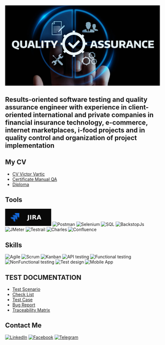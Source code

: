 ![Header](https://github.com/VictorvarTIC/VictorvarTIC/blob/main/assets/img.webp)

## Results-oriented software testing and quality assurance engineer with experience in client-oriented international and private companies in financial insurance technology, e-commerce, internet marketplaces, i-food projects and in quality control and organization of project implementation

## My CV
- [CV Victor Vartic](https://drive.google.com/file/d/1G8cWM9txhl46v3AqEBPqTu8VpbwX8XHO/view?usp=drivesdk)
- [Certificate Manual QA](https://drive.google.com/file/d/1_S4s25w0nTufAeUDAh5gIGXUPgQuUTT3/view?usp=share_link)
- [Diploma](https://drive.google.com/file/d/1lRdF4KMsXJQg-_8S4Qh_IIi3FNjNdKql/view?usp=share_link)

## Tools 
![Jira](https://github.com/VictorvarTIC/VictorvarTIC/blob/main/assets/Jira-090909.svg)
![Postman](https://img.shields.io/badge/Postman-090909?style=for-the-badge&logo=postman&logoColor=f76935)
![Selenium](https://img.shields.io/badge/-Selenium-090909?style=for-the-badge&logo=Selenium&logoColor=1CD018)
![SQL](https://img.shields.io/badge/MySQL-090909?style=for-the-badge&logo=mysql&logoColor=00618a)
![BackstopJs](https://img.shields.io/badge/-BackstopJs-090909?style=for-the-badge&logo=BackstopJs&logoColor=235FB5)
![JMeter](https://img.shields.io/badge/-JMeter-090909?style=for-the-badge&logo=JMeter&logoColor=D0184C)
![Testrail](https://img.shields.io/badge/-Testrail-090909?style=for-the-badge&logo=Testrail&logoColor=D0184C)
![Charles](https://img.shields.io/badge/-Charles-090909?style=for-the-badge&logo=Charles&logoColor=D0184C)
![Confluence](https://img.shields.io/badge/-confluence-090909?style=for-the-badge&logo=confluence&logoColor=235FB5)

## Skills
![Agile](https://img.shields.io/badge/-Agile-090909?style=for-the-badge&logo=Agile&logoColor=235FB5)
![Scrum](https://img.shields.io/badge/-Scrum-090909?style=for-the-badge&logo=Scrum&logoColor=235FB5)
![Kanban](https://img.shields.io/badge/-Kanban-090909?style=for-the-badge&logo=Kanban&logoColor=235FB5)
![API testing](https://img.shields.io/badge/-APItesting-090909?style=for-the-badge&logo=APItesting&logoColor=235FB5)
![Functional testing](https://img.shields.io/badge/-Functionaltesting-090909?style=for-the-badge&logo=Functionaltesting&logoColor=235FB5)
![NonFunctional testing](https://img.shields.io/badge/-NonFunctionaltesting-090909?style=for-the-badge&logo=NonFunctionaltesting&logoColor=235FB5)
![Test design](https://img.shields.io/badge/-Testdesign-090909?style=for-the-badge&logo=Testdesign&logoColor=235FB5)
![Mobile App](https://img.shields.io/badge/-MobileApp-090909?style=for-the-badge&logo=MobileApp&logoColor=235FB5)

## TEST DOCUMENTATION
- [Test Scenario](https://docs.google.com/spreadsheets/d/1GW4QyduFCagGbJVqaGnhqc7Hp-r_Lfhfwz4mS3fmtkM/edit?usp=share_link)
- [Check List](https://docs.google.com/spreadsheets/d/1yZ-WP_VzATcvE80mwIRE-dhCB6Iw9ANVGJwggT181To/edit?usp=share_link)
- [Test Case](https://docs.google.com/spreadsheets/d/1GCeh0ZTdcDl6EqrOeIO-cFyKn3780_fgS4W6l1So77s/edit?usp=share_link)
- [Bug Report](https://docs.google.com/spreadsheets/d/1udw86qDn7U57NcIA0TckAva_hKaYOyq927CT8XIvE_w/edit?usp=share_link)
- [Traceability Matrix](https://docs.google.com/spreadsheets/d/16gNA5sXXSDz3dmLG3lq-U2sn3IwgZGZvkCkI_aiyqDk/edit?usp=share_link)


## Contact Me
[![LinkedIn](https://img.shields.io/badge/Linkedin-090909?style=for-the-badge&logo=linkedin&logoColor=0073b1)](https://www.linkedin.com/in/victor-vartic-73442222a/)
[![Facebook](https://img.shields.io/badge/-Facebook-090909?style=for-the-badge&logo=Facebook&logoColor=0F1574)](https://www.facebook.com/victor.vartik)
[![Telegram](https://img.shields.io/badge/Telegram-090909?style=for-the-badge&logo=telegram&logoColor=31a5db)](https://t.me/VictorVartic)

